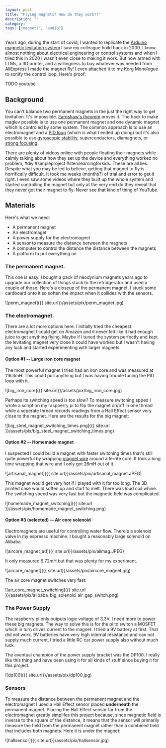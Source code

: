 ```yaml
---
layout: post
title: "Flying magnets! How do they work?!"
description: ""
category:
tags: ["magnets", "audio"]
---
```




Years ago, during the start of covid, I wanted to replicate the [Arduino magnetic levitation system](https://mekonik.wordpress.com/2009/03/02/my-first-arduino-project/) I saw my colleague build back in 2009. I know almost nothing about electrical engineering or control systems and when I tried this in 2020 I wasn't even close to making it work. But now armed with LLMs, a 3D printer, and a willingness to buy whatever was needed from AliExpress I made the magnet fly! I even attached it to my Korg Monologue to sonify the control loop. Here's proof:

TODO youtube

## Background

You can't balance two permanent magnets in the just the right way to get levitation. It's impossible. [Earnshaw's theorem](https://en.wikipedia.org/wiki/Earnshaw%27s_theorem#:~:text=Earnshaw's%20theorem%20states%20that%20a,mathematician%20Samuel%20Earnshaw%20in%201842.) proves it. The hack to make maglev possible is to use one permanent magnet and one dynamic magnet which is controled by some system. The common approach is to use an electromagnet and a [PID loop](https://en.wikipedia.org/wiki/Proportional%E2%80%93integral%E2%80%93derivative_controller) (which is what I ended up doing) but it's also possible to use [gyroscopic stability](https://en.wikipedia.org/wiki/Spin-stabilized_magnetic_levitation), superconductors, diamagnets, or [strong focusing](https://en.wikipedia.org/wiki/Strong_focusing).

There are plenty of videos online with people floating their magnets while calmly talking about how they set up the device and everything worked no problem, #diy #simpleproject #stemlearningforkids. These are all lies. Despite what you may be led to believe, getting that magnet to fly is horrifically difficult. It took me weeks (months?) of trial and error to get it right. I even saw some videos where they built up the whole system and started controlling the magnet but only at the very end do they reveal that they never got their magnet to fly. Never see that kind of thing of YouTube.


## Materials

Here's what we need:

+ A permanent magnet
+ An electromaget
+ A power supply for the electromagnet
+ A sensor to measure the distance between the magnets
+ A computer to control the distance the distance between the magnets
+ A platform to put everything on

### The permanent magnet.

This one is easy. I bought a pack of neodynium magnets years ago to upgrade our collection of things stuck to the refridgerator and used a couple of those. Here's a closeup of the permanent magnet. I stuck some cardboard onto it so soften the impact when it collides with the sensors. 

![perm_magnet]({{ site.url}}/assets/pix/perm_magnet.jpg)

### The electromagnet.

There are a lot more options here. I initially tried the cheapest electromagnet I could get on Amazon and it never felt like it had enough juice to get anything flying. Maybe if I tuned the system perfectly and kept the levitating magnet very close it could have worked but I wasn't having any luck and started experimenting with larger magnets.

#### Option #1 -- Large iron core magnet

The most powerful magnet I tried had an iron core and was measured at 116.3mH. This could pull anything but I was having trouble tuning the PID loop with it.

![big_iron_core]({{ site.url}}/assets/pix/big_iron_core.jpg)

Perhaps its switching speed is too slow? To measure switching spped I wrote a script on my raspberry pi to flip the magnet on/off in one thread while a seperate thread records readings from a Hall Effect sensor very close to the magnet. Here are the results for the big magnet:

![big_steel_magnet_switching_times.png]({{ site.url }}/assets/pix/big_steel_magnet_switching_times.png)

#### Option #2 -- Homemade magnet

I suspected I could build a magnet with faster switching times that's still quite powerful by wrapping [magnet wire](https://en.wikipedia.org/wiki/Magnet_wire) around a ferrite core. It took a long time wrapping that wire and I only got 26mH out of it.

![artisanal_magnet]({{ site.url}}/assets/pix/artisanal_magnet.JPEG)

This magnet would get very hot if I played with it for too long. The 3D printed case would soften up and start to melt. There was loud coil whine. The switching speed was very fast but the magnetic field was complicated.

![homemade_magnet_switching]({{ site.url }}/assets/pix/homemade_magnet_switching.png)

#### Option #3 (selected) -- Air core solenoid

Electromagnets are useful for controlling water flow. There's a solenoid valve in my espresso machine. I bought a reasonably large solenoid on Alibaba.

![aircore_magnet_ad]({{ site.url}}/assets/pix/alimag.JPEG)

It only measured 9.72mH but that was plenty for my experiment.

![aircore_magnet]({{ site.url}}/assets/pix/aircore_magnet.jpg)

The air core magnet switches very fast:

![air_core_magnet_switching]({{ site.url }}/assets/pix/alibaba_big_solenoid_air_gap_switch.png)

### The Power Supply

The raspberry pi only outputs logic voltage of 3.3V. I need more to power these big magnets. The way to solve this is for the pi to switch a MOSFET which in turn drives current to the magnet. I tried a 9V battery at first. That did not work. 9V batteries have very high internal resistance and can not supply much current. I tried a little RC car power supply also without much luck.

The eventual champion of the power supply bracket was the DP100. I really like this thing and have been using it for all kinds of stuff since buying it for this project.

![dp100]({{ site.url}}/assets/pix/dp100.jpg)

### Sensors

To measure the distance between the permanent magnet and the electromagnet I used a Hall Effect sensor placed **underneath** the permanent magnet. Placing the Hall Effect sensor far from the electromagnet greatly simplifes this project because, since magnetic field is inverse to the square of the distance, it means that the sensor will primarily measure the field from the permanent magnet rather than a combined field that includes both magnets. Here it is under the magnet:

![hallsensor]({{ site.url}}/assets/pix/hallsensor.jpg)